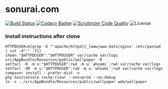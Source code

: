 # sonurai.com

[![Build Status](https://travis-ci.org/sonu27/sonurai.com.svg?branch=master)](https://travis-ci.org/sonu27/sonurai.com)
[![Codacy Badge](https://www.codacy.com/project/badge/4214eeec857145c7b9e6f9c9df9f2e60)](https://www.codacy.com/app/sonu27/sonurai-com)
[![Scrutinizer Code Quality](https://scrutinizer-ci.com/g/sonu27/sonurai.com/badges/quality-score.png?b=master)](https://scrutinizer-ci.com/g/sonu27/sonurai.com/?branch=master)
![License](https://img.shields.io/github/license/sonu27/sonurai.com.svg)

### Install instructions after clone
```
HTTPDUSER=$(grep -E ^'apache|httpd|[_]www|www-data|nginx' /etc/passwd | cut -d":" -f1)
chown "$HTTPDUSER":"$HTTPDUSER" var/cache var/logs src/AppBundle/Resources/public/wallpaper -R
setfacl -R -m u:"$HTTPDUSER":rwX -m u:`whoami`:rwX var/cache var/logs
setfacl -dR -m u:"$HTTPDUSER":rwX -m u:`whoami`:rwX var/cache var/logs
composer install --prefer-dist -o
php bin/console cache:clear --env=prod --no-debug
ln -s ../src/AppBundle/Resources/public/wallpaper web/wallpaper
```
